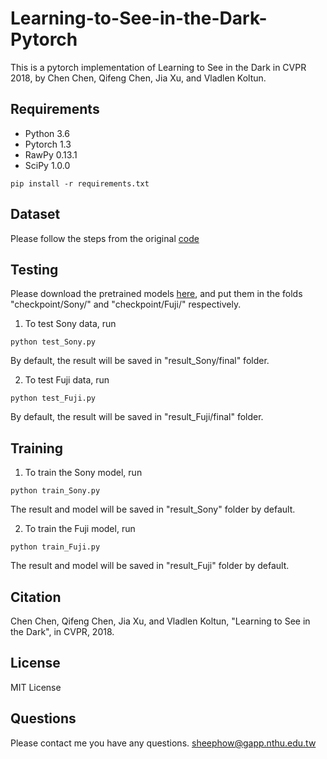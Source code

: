# Learning-to-See-in-the-Dark-Pytorch
This is a pytorch implementation of Learning to See in the Dark in CVPR 2018, by Chen Chen, Qifeng Chen, Jia Xu, and Vladlen Koltun.

## Requirements
- Python 3.6
- Pytorch 1.3
- RawPy 0.13.1
- SciPy 1.0.0
```
pip install -r requirements.txt
```
## Dataset
Please follow the steps from the original [code](https://github.com/cchen156/Learning-to-See-in-the-Dark)

## Testing
Please download the pretrained models [here](https://drive.google.com/drive/folders/1DvDDEYhBNtlrsCvIRO5GI5ghkUGoRjDI?usp=sharing), and put them in the folds "checkpoint/Sony/" and "checkpoint/Fuji/" respectively.


1. To test Sony data, run
```
python test_Sony.py
```
By default, the result will be saved in "result_Sony/final" folder.

2. To test Fuji data, run
```
python test_Fuji.py
```
By default, the result will be saved in "result_Fuji/final" folder.

## Training
1. To train the Sony model, run
```
python train_Sony.py
```
The result and model will be saved in "result_Sony" folder by default.

2. To train the Fuji model, run
```
python train_Fuji.py
```
The result and model will be saved in "result_Fuji" folder by default.

## Citation
Chen Chen, Qifeng Chen, Jia Xu, and Vladlen Koltun, "Learning to See in the Dark", in CVPR, 2018.

## License
MIT License

## Questions
Please contact me you have any questions. sheephow@gapp.nthu.edu.tw